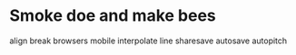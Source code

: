 # Smoke doe and make bees

align break
browsers
mobile
interpolate line
sharesave
autosave
autopitch
